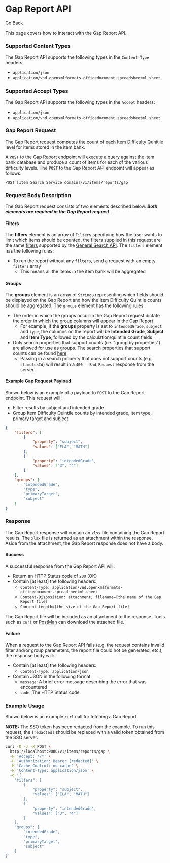 # Gap Report API

[Go Back](./reports.md)

This page covers how to interact with the Gap Report API.

### Supported Content Types
The Gap Report API supports the following types in the `Content-Type` headers:

* `application/json`
* `application/vnd.openxmlformats-officedocument.spreadsheetml.sheet`

### Supported Accept Types
The Gap Report API supports the following types in the `Accept` headers:

* `application/json`
* `application/vnd.openxmlformats-officedocument.spreadsheetml.sheet`

### Gap Report Request
The Gap Report request computes the count of each Item Difficulty Qunitile level for items stored in the item bank.

A `POST` to the Gap Report endpoint will execute a query against the item bank database and produce a count of items for each of the various difficulty levels.  The `POST` to the Gap Report API endpoint will appear as follows:

`POST [Item Search Service domain]/v1/items/reports/gap`

### Request Body Description
The Gap Report request consists of two elements described below.  _**Both elements are required in the Gap Report request**_.

#### Filters
The **filters** element is an array of `Filter`s specifying how the user wants to limit which items should be counted.  the filters supplied in this request are the same [filters](./Filters.md) supported by the [General Search API](./general_search_api.md).  The `filters` element has the following rules:

* To run the report without any `filter`s, send a request with an empty `filters` array
  * This means all the items in the item bank will be aggregated

#### Groups
The **groups** element is an array of `String`s representing which fields should be displayed on the Gap Report and how the Item Difficulty Quintile counts should be aggregated.  The `groups` element has the following rules:

* The order in which the groups occur in the Gap Report request dictate the order in which the group columns will appear in the Gap Report
  * For example, if the **groups** property is set to `intendedGrade`, `subject` and `type`, the columns on the report will be **Intended Grade**, **Subject** and **Item Type**, followed by the calculation/quintile count fields  
* Only search properties that support counts (i.e. "group by properties") are allowed for use as groups.  The search properties that support counts can be found [here](./item_count_api.md).
  * Passing in a search property that does not support counts (e.g. `stimulusId`) will result in a `400 - Bad Request` response from the server

#### Example Gap Request Payload
Shown below is an example of a payload to `POST` to the Gap Report endpoint.  This request will:

* Filter results by subject and intended grade
* Group Item Difficulty Quintile counts by intended grade, item type, primary target and subject

```json
{
	"filters": [
		{
			"property": "subject",
			"values": ["ELA", "MATH"]
		},
		{
			"property": "intendedGrade",
			"values": ["3", "4"]
		}
	],
	"groups": [
		"intendedGrade",
		"type",
		"primaryTarget",
		"subject"
	]
}
```

### Response
The Gap Report response will contain an `xlsx` file containing the Gap Report results.  The `xlsx` file is returned as an attachment within the response.  Aside from the attachment, the Gap Report response does not have a body.

#### Success
A successful response from the Gap Report API will:

* Return an HTTP Status code of `200` (OK)
* Contain [at least] the following headers:
  * `Content-Type: application/vnd.openxmlformats-officedocument.spreadsheetml.sheet`
  * `Content-Disposition: attachment; filename=[the name of the Gap Report file]`
  * `Content-Length=[the size of the Gap Report file]`

The Gap Report file will be included as an attachment to the response.  Tools such as `curl` or [PostMan](https://www.getpostman.com/) can download the attached file.

#### Failure
When a request to the Gap Report API fails (e.g. the request contains invalid filter and/or group parameters, the report file could not be generated, etc.), the response body will:

* Contain [at least] the following headers:
  * `Content-Type: application/json`
* Contain JSON in the following format:
  * `message`:  A brief error message describing the error that was encountered
  * `code`:  The HTTP Status code

### Example Usage
Shown below is an example `curl` call for fetching a Gap Report.

**NOTE:** The SSO token has been redacted from the example.  To run this request, the `[redacted]` should be replaced with a valid token obtained from the SSO server.

```bash
curl -O -J -X POST \
  http://localhost:9080/v1/items/reports/gap \
  -H 'Accept: */*' \
  -H 'Authorization: Bearer [redacted]' \
  -H 'Cache-Control: no-cache' \
  -H 'Content-Type: application/json' \
  -d '{
    "filters": [
        {
            "property": "subject",
            "values": ["ELA", "MATH"]
        },
        {
            "property": "intendedGrade",
            "values": ["3", "4"]
        }
    ],
    "groups": [
        "intendedGrade",
        "type",
        "primaryTarget",
        "subject"
    ]
}'
```

